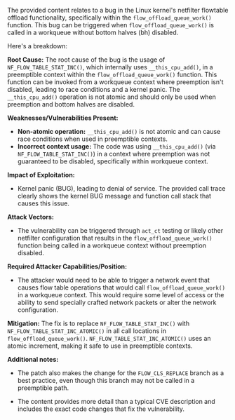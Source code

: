 The provided content relates to a bug in the Linux kernel's netfilter flowtable offload functionality, specifically within the `flow_offload_queue_work()` function. This bug can be triggered when `flow_offload_queue_work()` is called in a workqueue without bottom halves (bh) disabled.

Here's a breakdown:

**Root Cause:**
The root cause of the bug is the usage of `NF_FLOW_TABLE_STAT_INC()`, which internally uses `__this_cpu_add()`, in a preemptible context within the `flow_offload_queue_work()` function.  This function can be invoked from a workqueue context where preemption isn't disabled, leading to race conditions and a kernel panic. The `__this_cpu_add()` operation is not atomic and should only be used when preemption and bottom halves are disabled.

**Weaknesses/Vulnerabilities Present:**
- **Non-atomic operation:** `__this_cpu_add()` is not atomic and can cause race conditions when used in preemptible contexts.
- **Incorrect context usage:** The code was using `__this_cpu_add()` (via `NF_FLOW_TABLE_STAT_INC()`) in a context where preemption was not guaranteed to be disabled, specifically within workqueue context.

**Impact of Exploitation:**
- Kernel panic (BUG), leading to denial of service. The provided call trace clearly shows the kernel BUG message and function call stack that causes this issue.

**Attack Vectors:**
- The vulnerability can be triggered through `act_ct` testing or likely other netfilter configuration that results in the `flow_offload_queue_work()` function being called in a workqueue context without preemption disabled.

**Required Attacker Capabilities/Position:**
- The attacker would need to be able to trigger a network event that causes flow table operations that would call `flow_offload_queue_work()` in a workqueue context. This would require some level of access or the ability to send specially crafted network packets or alter the network configuration.

**Mitigation:**
The fix is to replace `NF_FLOW_TABLE_STAT_INC()` with `NF_FLOW_TABLE_STAT_INC_ATOMIC()` in all call locations in `flow_offload_queue_work()`. `NF_FLOW_TABLE_STAT_INC_ATOMIC()` uses an atomic increment, making it safe to use in preemptible contexts.

**Additional notes:**
- The patch also makes the change for the `FLOW_CLS_REPLACE` branch as a best practice, even though this branch may not be called in a preemptible path.

- The content provides more detail than a typical CVE description and includes the exact code changes that fix the vulnerability.